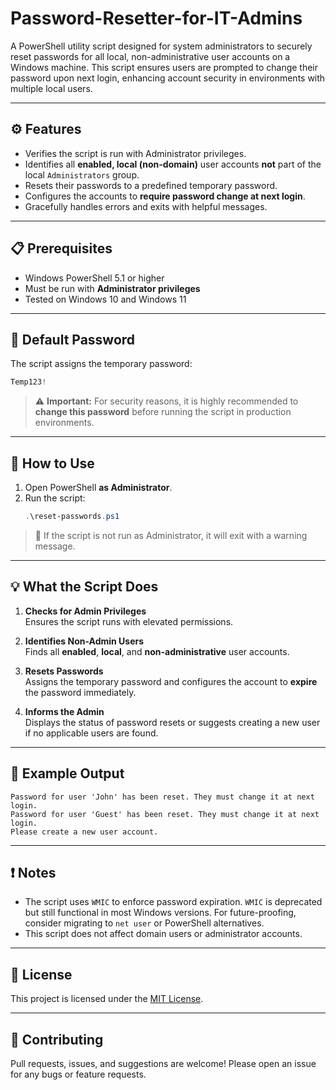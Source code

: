 # Password-Resetter-for-IT-Admins

A PowerShell utility script designed for system administrators to securely reset passwords for all local, non-administrative user accounts on a Windows machine. This script ensures users are prompted to change their password upon next login, enhancing account security in environments with multiple local users.

---

## ⚙️ Features

- Verifies the script is run with Administrator privileges.
- Identifies all **enabled, local (non-domain)** user accounts **not** part of the local `Administrators` group.
- Resets their passwords to a predefined temporary password.
- Configures the accounts to **require password change at next login**.
- Gracefully handles errors and exits with helpful messages.

---

## 📋 Prerequisites

- Windows PowerShell 5.1 or higher
- Must be run with **Administrator privileges**
- Tested on Windows 10 and Windows 11

---

## 🔐 Default Password

The script assigns the temporary password:

```powershell
Temp123!
```

> ⚠️ **Important:** For security reasons, it is highly recommended to **change this password** before running the script in production environments.

---

## 🚀 How to Use

1. Open PowerShell **as Administrator**.
2. Run the script:
   ```powershell
   .\reset-passwords.ps1
   ```

> 🛑 If the script is not run as Administrator, it will exit with a warning message.

---

## 💡 What the Script Does

1. **Checks for Admin Privileges**  
   Ensures the script runs with elevated permissions.

2. **Identifies Non-Admin Users**  
   Finds all **enabled**, **local**, and **non-administrative** user accounts.

3. **Resets Passwords**  
   Assigns the temporary password and configures the account to **expire** the password immediately.

4. **Informs the Admin**  
   Displays the status of password resets or suggests creating a new user if no applicable users are found.

---

## 🧪 Example Output

```
Password for user 'John' has been reset. They must change it at next login.
Password for user 'Guest' has been reset. They must change it at next login.
Please create a new user account.
```

---

## ❗ Notes

- The script uses `WMIC` to enforce password expiration. `WMIC` is deprecated but still functional in most Windows versions. For future-proofing, consider migrating to `net user` or PowerShell alternatives.
- This script does not affect domain users or administrator accounts.

---

## 📄 License

This project is licensed under the [MIT License](LICENSE).

---

## 🤝 Contributing

Pull requests, issues, and suggestions are welcome! Please open an issue for any bugs or feature requests.
